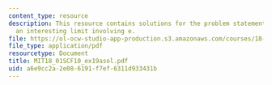 ```yaml
---
content_type: resource
description: This resource contains solutions for the problem statements related to
  an interesting limit involving e.
file: https://ol-ocw-studio-app-production.s3.amazonaws.com/courses/18-01sc-single-variable-calculus-fall-2010/a6e9cc2a2e086191f7ef6311d933431b_MIT18_01SCF10_ex19asol.pdf
file_type: application/pdf
resourcetype: Document
title: MIT18_01SCF10_ex19asol.pdf
uid: a6e9cc2a-2e08-6191-f7ef-6311d933431b
---
```

